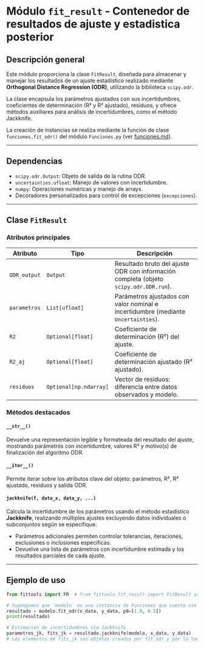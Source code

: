 # Módulo `fit_result` - Contenedor de resultados de ajuste y estadistica posterior

## Descripción general

Este módulo proporciona la clase `FitResult`, diseñada para almacenar y manejar los resultados
de un ajuste estadístico realizado mediante **Orthogonal Distance Regression (ODR)**, utilizando la biblioteca `scipy.odr`.

La clase encapsula los parámetros ajustados con sus incertidumbres, coeficientes de determinación (R² y R² ajustado), residuos, y ofrece métodos auxiliares para análisis de incertidumbres, como el método Jackknife.

La creación de instancias se realiza mediante la función de clase `funciones.fit_odr()` del módulo `Funciones.py` (ver [funciones.md](Funciones.md)).

---

## Dependencias

- `scipy.odr.Output`: Objeto de salida de la rutina ODR.
- `uncertainties.ufloat`: Manejo de valores con incertidumbre.
- `numpy`: Operaciones numéricas y manejo de arrays.
- Decoradores personalizados para control de excepciones (`excepciones`).

---

## Clase `FitResult`

### Atributos principales

| Atributo     | Tipo           | Descripción                                                |
|--------------|----------------|------------------------------------------------------------|
| `ODR_output` | `Output`       | Resultado bruto del ajuste ODR con información completa (objeto `scipy.odr.ODR.run`).   |
| `parametros` | `List[ufloat]` | Parámetros ajustados con valor nominal e incertidumbre (mediante `Uncertainties`).    |
| `R2`         | `Optional[float]` | Coeficiente de determinación (R²) del ajuste.             |
| `R2_aj`      | `Optional[float]` | Coeficiente de determinación ajustado (R² ajustado).      |
| `residuos`   | `Optional[np.ndarray]` | Vector de residuos: diferencia entre datos observados y modelo.|

### Métodos destacados

#### `__str__()`

Devuelve una representación legible y formateada del resultado del ajuste, mostrando parámetros con incertidumbre, valores R² y motivo(s) de finalización del algoritmo ODR.

#### `__iter__()`

Permite iterar sobre los atributos clave del objeto: parámetros, R², R² ajustado, residuos y salida ODR.

#### `jackknife(f, data_x, data_y, ...)`

Calcula la incertidumbre de los parámetros usando el método estadístico **Jackknife**, realizando múltiples ajustes excluyendo datos individuales o subconjuntos según se especifique.

- Parámetros adicionales permiten controlar tolerancias, iteraciones, exclusiones o inclusiones específicas.
- Devuelve una lista de parámetros con incertidumbre estimada y los resultados parciales de cada ajuste.

---

## Ejemplo de uso

```python
from fittools import FR  # from fittools.fit_result import FitResult as fres

# Supongamos que `modelo` es una instancia de Funciones que cuenta con el método fit_odr implementado
resultado = modelo.fit_odr(x_data, y_data, p0=[1.0, 0.5])
print(resultado)

# Estimación de incertidumbres vía Jackknife
parametros_jk, fits_jk = resultado.jackknife(modelo, x_data, y_data)
# Los elementos de fits_jk son objetos creados por fit_odr y por lo tanto son instancias de FitResult en si mimsos
